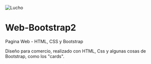 ![Lucho](https://user-images.githubusercontent.com/97700576/188657288-10cd6235-eb8e-4f64-b44a-d040b55efd95.jpeg)


# Web-Bootstrap2
Pagina Web - HTML, CSS y Bootstrap

Diseño para comercio, realizado con HTML, Css y algunas cosas de Bootstrap, como los "cards".
